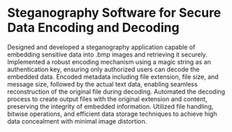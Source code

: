 # Steganography Software for Secure Data Encoding and Decoding

Designed and developed a steganography application capable of embedding sensitive data into .bmp images and retrieving it securely. Implemented a robust encoding mechanism using a magic string as an authentication key, ensuring only authorized users can decode the embedded data. Encoded metadata including file extension, file size, and message size, followed by the actual text data, enabling seamless reconstruction of the original file during decoding. Automated the decoding process to create output files with the original extension and content, preserving the integrity of embedded information. Utilized file handling, bitwise operations, and efficient data storage techniques to achieve high data concealment with minimal image distortion.
